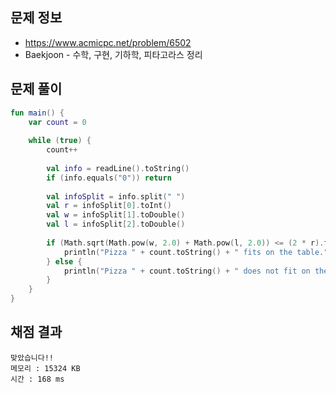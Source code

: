 ## 문제 정보
 * https://www.acmicpc.net/problem/6502
 * Baekjoon - 수학, 구현, 기하학, 피타고라스 정리

## 문제 풀이
```kotlin
fun main() {
    var count = 0
    
    while (true) {
        count++
        
        val info = readLine().toString()
        if (info.equals("0")) return
        
        val infoSplit = info.split(" ")
        val r = infoSplit[0].toInt()
        val w = infoSplit[1].toDouble()
        val l = infoSplit[2].toDouble()
        
        if (Math.sqrt(Math.pow(w, 2.0) + Math.pow(l, 2.0)) <= (2 * r).toDouble()) {
            println("Pizza " + count.toString() + " fits on the table.")
        } else {
            println("Pizza " + count.toString() + " does not fit on the table.")
        }
    }
}
```

## 채점 결과
```
맞았습니다!!
메모리 : 15324 KB
시간 : 168 ms
```
